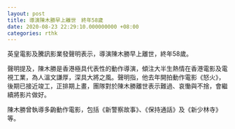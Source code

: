 ```yaml
---
layout: post
title: 導演陳木勝早上離世　終年58歲
date: 2020-08-23 22:29:10.000000000 +08:00
categories: rthk
---
```


英皇電影及騰訊影業發聲明表示，導演陳木勝早上離世，終年58歲。

聲明提及，陳木勝是香港極具代表性的動作導演，傾注大半生熱情在香港電影及電視工業，為人溫文謙厚，深具大將之風。聲明指，他去年開拍動作電影《怒火》，後期已接近竣工，正排期上畫，團隊對於陳木勝離世表示難過、哀慟與不捨，會繼續將影片做好。

陳木勝曾執導多齣動作電影，包括《新警察故事》、《保持通話》及《新少林寺》等。
